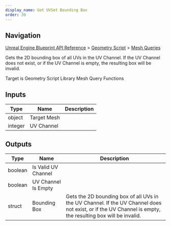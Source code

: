 ```yaml
---
display_name: Get UVSet Bounding Box
order: 39
---
```

## Navigation

[Unreal Engine Blueprint API Reference](https://dev.epicgames.com/documentation/en-us/unreal-engine/BlueprintAPI) > [Geometry Script](https://dev.epicgames.com/documentation/en-us/unreal-engine/BlueprintAPI/GeometryScript) > [Mesh Queries](https://dev.epicgames.com/documentation/en-us/unreal-engine/BlueprintAPI/GeometryScript/MeshQueries)

Gets the 2D bounding box of all UVs in the UV Channel. If the UV Channel does not exist, or if the UV Channel is empty, the resulting box will be invalid.

Target is Geometry Script Library Mesh Query Functions

## Inputs

| Type | Name | Description |
| --- | --- | --- |
| object | Target Mesh |  |
| integer | UV Channel |  |

## Outputs

| Type | Name | Description |
| --- | --- | --- |
| boolean | Is Valid UV Channel |  |
| boolean | UV Channel Is Empty |  |
| struct | Bounding Box | Gets the 2D bounding box of all UVs in the UV Channel. If the UV Channel does not exist, or if the UV Channel is empty, the resulting box will be invalid. |
